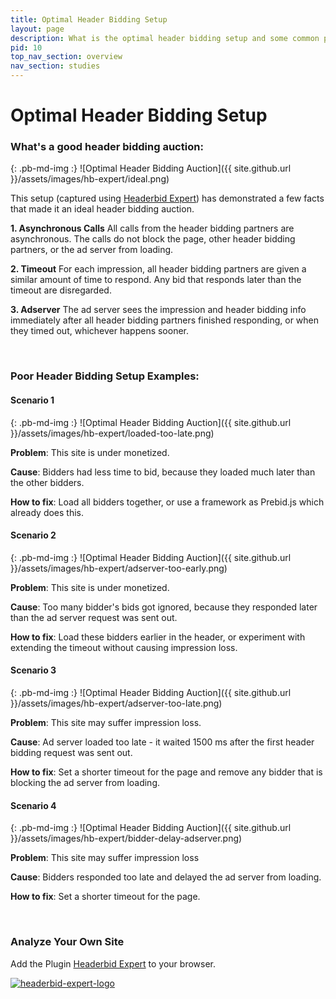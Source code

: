 ```yaml
---
title: Optimal Header Bidding Setup
layout: page
description: What is the optimal header bidding setup and some common problems.
pid: 10
top_nav_section: overview
nav_section: studies
---
```


<div class="bs-docs-section" markdown="1">

# Optimal Header Bidding Setup


### What's a good header bidding auction:

<div class="row">
<div class="col-sm-6" markdown="1">

{: .pb-md-img :}
![Optimal Header Bidding Auction]({{ site.github.url }}/assets/images/hb-expert/ideal.png)

</div>

<div class="col-sm-6" markdown="1">


This setup (captured using [Headerbid Expert](https://chrome.google.com/webstore/detail/headerbid-expert/cgfkddgbnfplidghapbbnngaogeldmop)) has demonstrated a few facts that made it an ideal header bidding auction.

**1. Asynchronous Calls**
All calls from the header bidding partners are asynchronous. The calls do not block the page, other header bidding partners, or the ad server from loading.

**2. Timeout**
For each impression, all header bidding partners are given a similar amount of time to respond. Any bid that responds later than the timeout are disregarded.

**3. Adserver**
The ad server sees the impression and header bidding info immediately after all header bidding partners finished responding, or when they timed out, whichever happens sooner.

</div>
</div>

<br>

### Poor Header Bidding Setup Examples:

#### Scenario 1


<div class="row">
<div class="col-sm-6" markdown="1">

{: .pb-md-img :}
![Optimal Header Bidding Auction]({{ site.github.url }}/assets/images/hb-expert/loaded-too-late.png)

</div>

<div class="col-sm-6" markdown="1">

**Problem**: This site is under monetized.

**Cause**: Bidders had less time to bid, because they loaded much later than the other bidders.

**How to fix**: Load all bidders together, or use a framework as Prebid.js which already does this.

</div>
</div>


#### Scenario 2

<div class="row">
<div class="col-sm-6" markdown="1">

{: .pb-md-img :}
![Optimal Header Bidding Auction]({{ site.github.url }}/assets/images/hb-expert/adserver-too-early.png)

</div>

<div class="col-sm-6" markdown="1">


**Problem**: This site is under monetized.

**Cause**: Too many bidder's bids got ignored, because they responded later than the ad server request was sent out.

**How to fix**: Load these bidders earlier in the header, or experiment with extending the timeout without causing impression loss.


</div>
</div>

#### Scenario 3

<div class="row">
<div class="col-sm-6" markdown="1">

{: .pb-md-img :}
![Optimal Header Bidding Auction]({{ site.github.url }}/assets/images/hb-expert/adserver-too-late.png)

</div>

<div class="col-sm-6" markdown="1">

**Problem**: This site may suffer impression loss.

**Cause**: Ad server loaded too late - it waited 1500 ms after the first header bidding request was sent out.

**How to fix**: Set a shorter timeout for the page and remove any bidder that is blocking the ad server from loading.

</div>
</div>

#### Scenario 4


<div class="row">
<div class="col-sm-6" markdown="1">

{: .pb-md-img :}
![Optimal Header Bidding Auction]({{ site.github.url }}/assets/images/hb-expert/bidder-delay-adserver.png)

</div>

<div class="col-sm-6" markdown="1">

**Problem**: This site may suffer impression loss

**Cause**: Bidders responded too late and delayed the ad server from loading.

**How to fix**: Set a shorter timeout for the page.

</div>
</div>

<br>

### Analyze Your Own Site

Add the Plugin [Headerbid Expert](https://chrome.google.com/webstore/detail/headerbid-expert/cgfkddgbnfplidghapbbnngaogeldmop) to your browser.

<div class="pb-md-img">
<a href="https://chrome.google.com/webstore/detail/headerbid-expert/cgfkddgbnfplidghapbbnngaogeldmop" target="_blank"><img src="/assets/images/hb-expert/headerbid-expert-logo.png" alt="headerbid-expert-logo" style="cursor:pointer">
</a>
</div>


</div>



